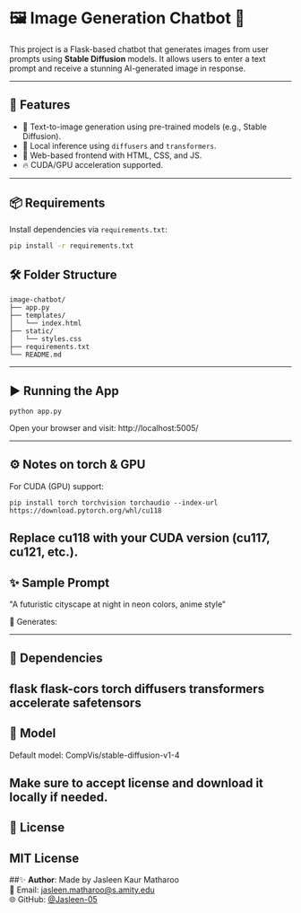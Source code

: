 # 🖼️ Image Generation Chatbot 🎨

This project is a Flask-based chatbot that generates images from user prompts using **Stable Diffusion** models. It allows users to enter a text prompt and receive a stunning AI-generated image in response.

---

## 🚀 Features

- 🌈 Text-to-image generation using pre-trained models (e.g., Stable Diffusion).
- 🧠 Local inference using `diffusers` and `transformers`.
- 🎯 Web-based frontend with HTML, CSS, and JS.
- 🔥 CUDA/GPU acceleration supported.

---

## 📦 Requirements

Install dependencies via `requirements.txt`:

```bash
pip install -r requirements.txt
```
## 🛠️ Folder Structure

```
image-chatbot/
├── app.py
├── templates/
│   └── index.html
├── static/
│   └── styles.css
├── requirements.txt
└── README.md
```

---
## ▶️ Running the App
```
python app.py
```
Open your browser and visit:
http://localhost:5005/

---
## ⚙️ Notes on torch & GPU
For CUDA (GPU) support:
```
pip install torch torchvision torchaudio --index-url https://download.pytorch.org/whl/cu118
```
Replace cu118 with your CUDA version (cu117, cu121, etc.).
---

## ✨ Sample Prompt
"A futuristic cityscape at night in neon colors, anime style"

🔽 Generates:


---
## 📌 Dependencies
flask
flask-cors
torch
diffusers
transformers
accelerate
safetensors
---

## 🧠 Model
Default model: CompVis/stable-diffusion-v1-4

Make sure to accept license and download it locally if needed.
---

## 📝 License
MIT License
---

##✨ **Author**: Made by Jasleen Kaur Matharoo  
📧 Email: [jasleen.matharoo@s.amity.edu](mailto:jasleen.matharoo@s.amity.edu)  
🌐 GitHub: [@Jasleen-05](https://github.com/Jasleen-05)
